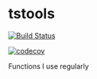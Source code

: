 # tstools

[![Build Status](https://travis-ci.org/kahaaga/tstools.svg?branch=master)](https://travis-ci.org/kahaaga/tstools)

[![codecov](https://codecov.io/gh/kahaaga/tstools/branch/master/graph/badge.svg)](https://codecov.io/gh/kahaaga/tstools)

Functions I use regularly
